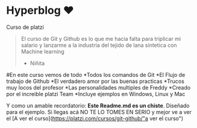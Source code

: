 # Hyperblog ❤️
Curso de platzi
>El curso de Git y Github es lo que me hacia falta para triplicar mi salario y lanzarme a la industria del tejido de lana sintetica con Machine learning
> - Niñita 

#En este curso vemos de todo
*Todos los comandos de Git
*El Flujo de trabajo de Github
*El verdadero amor por las buenas practicas
*Trucos muy locos del profesor
*Las personalidades multiples de Freddy
*Creado por el increible platzi Team
*Incluye ejemplos en Windows, Linux y Mac

Y como un amable recordatorio: **Este Readme.md es un chiste**. Diseñado para el ejemplo. Si llegas acá NO TE LO TOMES EN SERIO y mejor ve a ver el [A ver el curso](https://platzi.com/cursos/git-github/"a ver el curso")
